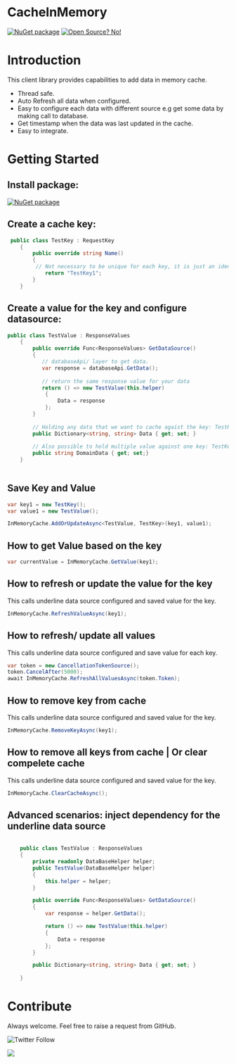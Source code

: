 # CacheInMemory
[![NuGet package](https://img.shields.io/nuget/v/CacheInMemory.svg)](https://www.nuget.org/packages/CacheInMemory) 
[![Open Source? No!](https://badgen.net/badge/Open%20Source%20%3F/No%21/blue?icon=github)](https://github.com/ankitvarmait/ServerRoleAuth)

# Introduction 
This client library provides capabilities to add data in memory cache.
- Thread safe. 
- Auto Refresh all data when configured.
- Easy to configure each data with different source e.g get some data by making call to database.
- Get timestamp when the data was last updated in the cache.
- Easy to integrate.

# Getting Started
## Install package: 
[![NuGet package](https://img.shields.io/nuget/v/CacheInMemory.svg)](https://www.nuget.org/packages/CacheInMemory) 

## Create a cache key:

```cs
 public class TestKey : RequestKey
    {
        public override string Name()
        {
         // Not necessary to be unique for each key, it is just an identifier 
            return "TestKey1";
        }
    }
```
## Create a value for the key and configure datasource:

```cs
public class TestValue : ResponseValues
    {
        public override Func<ResponseValues> GetDataSource()
        {
           // databaseApi/ layer to get data.
           var response = databaseApi.GetData();           
          
           // return the same response value for your data
           return () => new TestValue(this.helper)
            {
                Data = response
            };
        }
        
        // Holding any data that we want to cache agaist the key: TestKey.
        public Dictionary<string, string> Data { get; set; }
        
        // Also possible to hold multiple value against one key: TestKey
        public string DomainData { get; set;}        
    }    
    
```
## Save Key and Value

```cs
var key1 = new TestKey();
var value1 = new TestValue();

InMemoryCache.AddOrUpdateAsync<TestValue, TestKey>(key1, value1);

```
## How to get Value based on the key

```cs
var currentValue = InMemoryCache.GetValue(key1);
```

## How to refresh or update the value for the key
 This calls underline data source configured and saved value for the key.
 
```cs
InMemoryCache.RefreshValueAsync(key1);

```

## How to refresh/ update all values
 This calls underline data source configured and save value for each key.
 
```cs
var token = new CancellationTokenSource();
token.CancelAfter(5000);
await InMemoryCache.RefreshAllValuesAsync(token.Token);
```
## How to remove key from cache
 This calls underline data source configured and saved value for the key.
 
```cs
InMemoryCache.RemoveKeyAsync(key1);
```

## How to remove all keys from cache | Or clear compelete cache
 This calls underline data source configured and saved value for the key.
 
```cs
InMemoryCache.ClearCacheAsync();
```

## Advanced scenarios: inject dependency for the underline data source
 
```cs

    public class TestValue : ResponseValues
    {
		private readonly DataBaseHelper helper;
        public TestValue(DataBaseHelper helper)
        {
            this.helper = helper;
        }

        public override Func<ResponseValues> GetDataSource()
        {
            var response = helper.GetData();

            return () => new TestValue(this.helper)
            {
                Data = response
            };
        }

        public Dictionary<string, string> Data { get; set; }
        
    }

```

# Contribute
Always welcome. Feel free to raise a request from GitHub.

![Twitter Follow](https://img.shields.io/twitter/follow/AnkitVarmait.svg?label=Follow%20@AnkitVarmait)

 <a href="https://www.linkedin.com/in/ankitvarma">
    <img src="https://img.shields.io/badge/linkedin-%230077B5.svg?&style=for-the-badge&logo=linkedin&logoColor=white" />
 </a>
